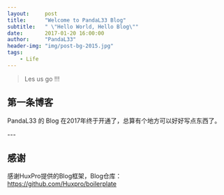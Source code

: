 ```yaml
---
layout:     post
title:      "Welcome to PandaL33 Blog"
subtitle:   " \"Hello World, Hello Blog\""
date:       2017-01-20 16:00:00
author:     "PandaL33"
header-img: "img/post-bg-2015.jpg"
tags:
    - Life
---
```


> Les us go !!!


## 第一条博客
PandaL33 的 Blog 在2017年终于开通了，总算有个地方可以好好写点东西了。



<p id = "build"></p>
---

## 感谢
 感谢HuxPro提供的Blog框架，Blog仓库：https://github.com/Huxpro/boilerplate
